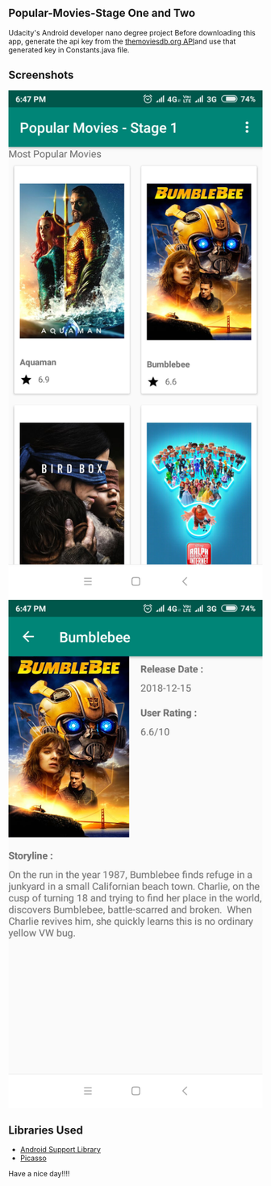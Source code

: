 ## Popular-Movies-Stage One and Two
Udacity's Android developer nano degree project
Before downloading this app, generate the api key from the [themoviesdb.org API](https://www.themoviedb.org/account/signup)and 
use that generated key in Constants.java file.

## Screenshots


<img src="./screenshots/ScreenshotOne.jpg">
<img src="./screenshots/screenshotTwo.jpg">


## Libraries Used

* [Android Support Library](https://developer.android.com/topic/libraries/support-library/)
* [Picasso](https://github.com/square/picasso/)


Have a nice day!!!!
